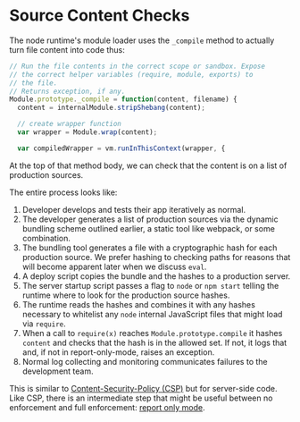 # Source Content Checks

The node runtime's module loader uses the `_compile` method to actually
turn file content into code thus:

```js
// Run the file contents in the correct scope or sandbox. Expose
// the correct helper variables (require, module, exports) to
// the file.
// Returns exception, if any.
Module.prototype._compile = function(content, filename) {
  content = internalModule.stripShebang(content);

  // create wrapper function
  var wrapper = Module.wrap(content);

  var compiledWrapper = vm.runInThisContext(wrapper, {
```

At the top of that method body, we can check that the content
is on a list of production sources.

The entire process looks like:

1.  Developer develops and tests their app iteratively as normal.
2.  The developer generates a list of production sources via the
    dynamic bundling scheme outlined earlier, a static tool like
    webpack, or some combination.
3.  The bundling tool generates a file with a cryptographic hash
    for each production source.
    We prefer hashing to checking paths for reasons that will become
    apparent later when we discuss `eval`.
4.  A deploy script copies the bundle and the hashes to a production server.
5.  The server startup script passes a flag to `node` or `npm start`
    telling the runtime where to look for the production source hashes.
6.  The runtime reads the hashes and combines it with any hashes necessary
    to whitelist any `node` internal JavaScript files that might load
    via `require`.
7.  When a call to `require(x)` reaches `Module.prototype.compile`
    it hashes `content` and checks that the hash is in the allowed set.
    If not, it logs that and, if not in report-only-mode,
    raises an exception.
8.  Normal log collecting and monitoring communicates failures
    to the development team.

This is similar to [Content-Security-Policy (CSP)][csp] but for
server-side code.  Like CSP, there is an intermediate step that might
be useful between no enforcement and full enforcement:
[report only mode][].

[CSP]: https://developers.google.com/web/fundamentals/security/csp/
[report only mode]: https://developers.google.com/web/fundamentals/security/csp/#report-only
